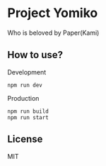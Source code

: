 Project Yomiko
======

Who is beloved by Paper(Kami)

## How to use?
Development
```
npm run dev
```
Production
```
npm run build
npm run start
```

## License

MIT
